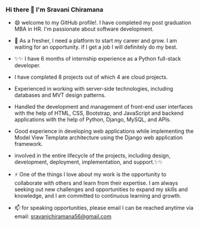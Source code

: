 
### Hi there 👋 I'm Sravani Chiramana
  
- 😄 welcome to my GitHub profile!. I have completed my post graduation MBA in HR. I'm passionate about software development.

- 🌱 As a fresher, I need a platform to start my career and grow. I am waiting for an opportunity. if I get a job I will definitely do my best.

- ✨✨ I have 6 months of internship experience as a Python full-stack developer.

- I have completed 8 projects out of which 4 are cloud projects.

- Experienced in working with server-side technologies, including databases and MVT design patterns.

- Handled the development and management of front-end user interfaces with the help of HTML, CSS, Bootstrap, and JavaScript and backend applications with the help of Python, Django, MySQL, and APIs.

- Good experience in developing web applications while implementing the Model View Template architecture using the Django web application framework.

- involved in the entire lifecycle of the projects, including design, development, deployment, implementation, and support.✨✨

- ⚡ One of the things I love about my work is the opportunity to collaborate with others and learn from their expertise. I am always seeking out new challenges and opportunities to expand my skills and
knowledge, and I am committed to continuous learning and growth.

- 📫 for speaking opportunities, please email I can be reached anytime via email: sravanichiramana56@gmail.com

